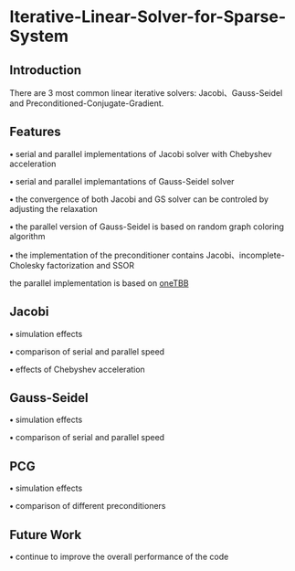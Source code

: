 # Iterative-Linear-Solver-for-Sparse-System

## Introduction
There are 3 most common linear iterative solvers: Jacobi、Gauss-Seidel and Preconditioned-Conjugate-Gradient.

## Features
<p><strong>&bull;</strong> serial and parallel implementations of Jacobi solver with Chebyshev acceleration <p> 
  
<p><strong>&bull;</strong> serial and parallel implemantations of Gauss-Seidel solver <p>
  
<p><strong>&bull;</strong> the convergence of both Jacobi and GS solver can be controled by adjusting the relaxation <p>
  
<p><strong>&bull;</strong> the parallel version of Gauss-Seidel is based on random graph coloring algorithm <p>
  
<p><strong>&bull;</strong> the implementation of the preconditioner contains Jacobi、incomplete-Cholesky factorization and SSOR <p>

the parallel implementation is based on [oneTBB](https://github.com/oneapi-src/oneTBB)

## Jacobi
<p><strong>&bull;</strong> simulation effects <p>

<p><strong>&bull;</strong> comparison of serial and parallel speed <p>

<p><strong>&bull;</strong> effects of Chebyshev acceleration <p>

## Gauss-Seidel
<p><strong>&bull;</strong> simulation effects <p>

<p><strong>&bull;</strong> comparison of serial and parallel speed <p>

## PCG
<p><strong>&bull;</strong> simulation effects <p>

<p><strong>&bull;</strong> comparison of different preconditioners <p>

## Future Work
<p><strong>&bull;</strong> continue to improve the overall performance of the code <p> 
